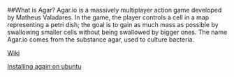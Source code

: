 ##What is Agar?
Agar.io is a massively multiplayer action game developed by Matheus Valadares. In the game, the player controls a cell in a map representing a petri dish; the goal is to gain as much mass as possible by swallowing smaller cells without being swallowed by bigger ones. The name Agar.io comes from the substance agar, used to culture bacteria.

[Wiki](https://en.wikipedia.org/wiki/Agar.io)

[Installing again on ubuntu](http://sysads.co.uk/2015/07/how-to-install-your-agar-io-server-on-ubuntu-14-04/)

